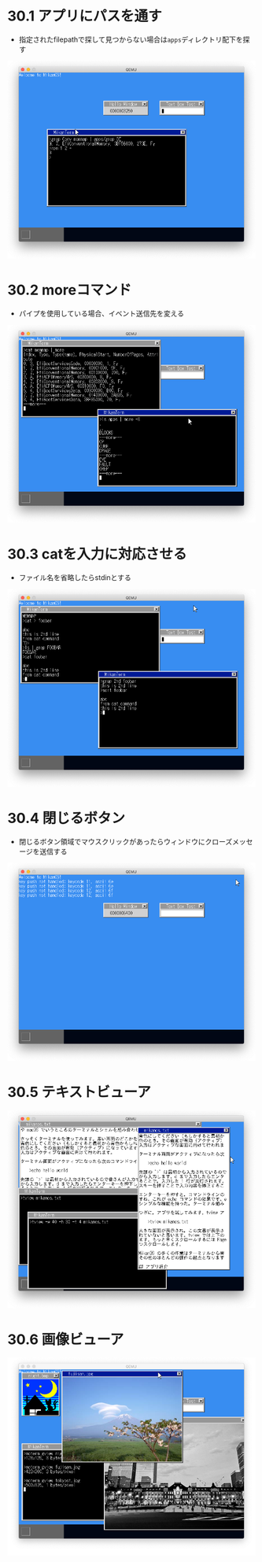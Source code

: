 # 30.1 アプリにパスを通す

- 指定されたfilepathで探して見つからない場合は`apps`ディレクトリ配下を探す

![search apps dir](images/day30_apps.png)

# 30.2 moreコマンド

- パイプを使用している場合、イベント送信先を変える

![more](images/day30_more.png)

# 30.3 catを入力に対応させる

- ファイル名を省略したらstdinとする

![cat](images/day30_cat.png)

# 30.4 閉じるボタン

- 閉じるボタン領域でマウスクリックがあったらウィンドウにクローズメッセージを送信する

![close button](images/day30_close_button.png)

# 30.5 テキストビューア

![text viewer](images/day30_text_viewer.png)

# 30.6 画像ビューア

![graphic viewer](images/day30_graphic_viewer.png)
